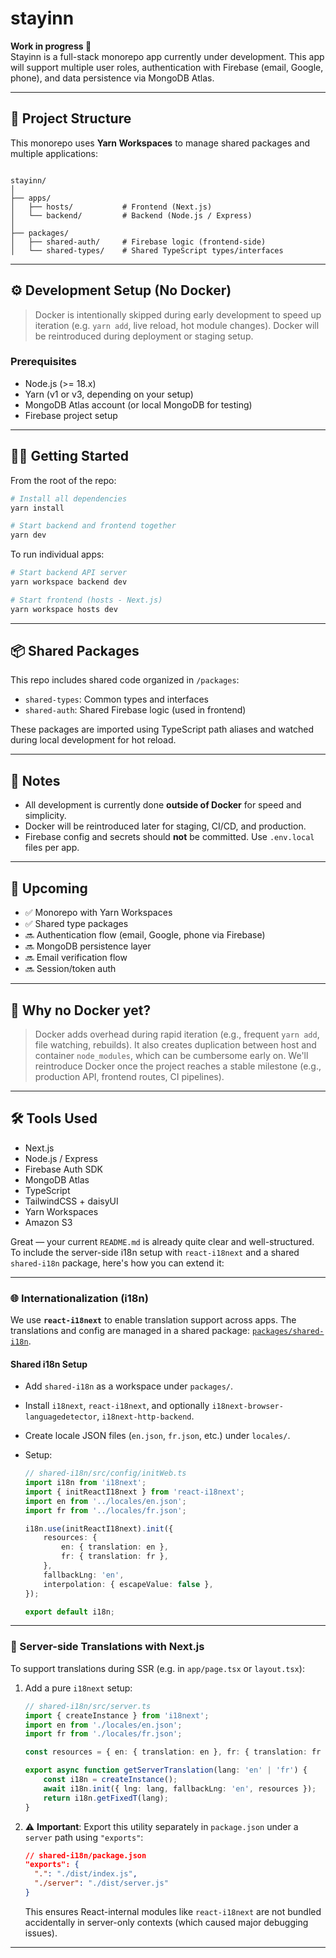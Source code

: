 # stayinn

**Work in progress 🚧**  
Stayinn is a full-stack monorepo app currently under development. This app will support multiple user roles, authentication with Firebase (email, Google, phone), and data persistence via MongoDB Atlas.

---

## 🧱 Project Structure

This monorepo uses **Yarn Workspaces** to manage shared packages and multiple applications:

```

stayinn/
│
├── apps/
│   ├── hosts/           # Frontend (Next.js)
│   └── backend/         # Backend (Node.js / Express)
│
├── packages/
│   ├── shared-auth/     # Firebase logic (frontend-side)
│   └── shared-types/    # Shared TypeScript types/interfaces

```

---

## ⚙️ Development Setup (No Docker)

> Docker is intentionally skipped during early development to speed up iteration (e.g. `yarn add`, live reload, hot module changes). Docker will be reintroduced during deployment or staging setup.

### Prerequisites

-   Node.js (>= 18.x)
-   Yarn (v1 or v3, depending on your setup)
-   MongoDB Atlas account (or local MongoDB for testing)
-   Firebase project setup

---

## 🧑‍💻 Getting Started

From the root of the repo:

```bash
# Install all dependencies
yarn install

# Start backend and frontend together
yarn dev
```

To run individual apps:

```bash
# Start backend API server
yarn workspace backend dev

# Start frontend (hosts - Next.js)
yarn workspace hosts dev
```

---

## 📦 Shared Packages

This repo includes shared code organized in `/packages`:

-   `shared-types`: Common types and interfaces
-   `shared-auth`: Shared Firebase logic (used in frontend)

These packages are imported using TypeScript path aliases and watched during local development for hot reload.

---

## 📌 Notes

-   All development is currently done **outside of Docker** for speed and simplicity.
-   Docker will be reintroduced later for staging, CI/CD, and production.
-   Firebase config and secrets should **not** be committed. Use `.env.local` files per app.

---

## 🚀 Upcoming

-   ✅ Monorepo with Yarn Workspaces
-   ✅ Shared type packages
-   🔜 Authentication flow (email, Google, phone via Firebase)
-   🔜 MongoDB persistence layer
-   🔜 Email verification flow
-   🔜 Session/token auth

---

## 🧠 Why no Docker yet?

> Docker adds overhead during rapid iteration (e.g., frequent `yarn add`, file watching, rebuilds). It also creates duplication between host and container `node_modules`, which can be cumbersome early on.
> We'll reintroduce Docker once the project reaches a stable milestone (e.g., production API, frontend routes, CI pipelines).

---

## 🛠️ Tools Used

-   Next.js
-   Node.js / Express
-   Firebase Auth SDK
-   MongoDB Atlas
-   TypeScript
-   TailwindCSS + daisyUI
-   Yarn Workspaces
-   Amazon S3

Great — your current `README.md` is already quite clear and well-structured. To include the server-side i18n setup with `react-i18next` and a shared `shared-i18n` package, here's how you can extend it:

---

### 🌐 Internationalization (i18n)

We use **`react-i18next`** to enable translation support across apps. The translations and config are managed in a shared package: [`packages/shared-i18n`](../packages/shared-i18n).

#### Shared i18n Setup

-   Add `shared-i18n` as a workspace under `packages/`.
-   Install `i18next`, `react-i18next`, and optionally `i18next-browser-languagedetector`, `i18next-http-backend`.
-   Create locale JSON files (`en.json`, `fr.json`, etc.) under `locales/`.
-   Setup:

    ```ts
    // shared-i18n/src/config/initWeb.ts
    import i18n from 'i18next';
    import { initReactI18next } from 'react-i18next';
    import en from '../locales/en.json';
    import fr from '../locales/fr.json';

    i18n.use(initReactI18next).init({
        resources: {
            en: { translation: en },
            fr: { translation: fr },
        },
        fallbackLng: 'en',
        interpolation: { escapeValue: false },
    });

    export default i18n;
    ```

---

### 🧠 Server-side Translations with Next.js

To support translations during SSR (e.g. in `app/page.tsx` or `layout.tsx`):

1. Add a pure `i18next` setup:

    ```ts
    // shared-i18n/src/server.ts
    import { createInstance } from 'i18next';
    import en from './locales/en.json';
    import fr from './locales/fr.json';

    const resources = { en: { translation: en }, fr: { translation: fr } };

    export async function getServerTranslation(lang: 'en' | 'fr') {
        const i18n = createInstance();
        await i18n.init({ lng: lang, fallbackLng: 'en', resources });
        return i18n.getFixedT(lang);
    }
    ```

2. ⚠️ **Important**: Export this utility separately in `package.json` under a `server` path using `"exports"`:

    ```json
    // shared-i18n/package.json
    "exports": {
      ".": "./dist/index.js",
      "./server": "./dist/server.js"
    }
    ```

    This ensures React-internal modules like `react-i18next` are not bundled accidentally in server-only contexts (which caused major debugging issues).

---
